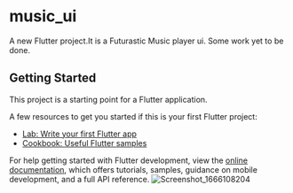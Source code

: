 # music_ui

A new Flutter project.It is a Futurastic Music player ui. Some work yet to be done.


## Getting Started

This project is a starting point for a Flutter application.

A few resources to get you started if this is your first Flutter project:

- [Lab: Write your first Flutter app](https://docs.flutter.dev/get-started/codelab)
- [Cookbook: Useful Flutter samples](https://docs.flutter.dev/cookbook)

For help getting started with Flutter development, view the
[online documentation](https://docs.flutter.dev/), which offers tutorials,
samples, guidance on mobile development, and a full API reference.
![Screenshot_1666108204](https://user-images.githubusercontent.com/93935688/196481933-cbcc6777-40fa-4353-a6f5-7bf2522160a0.png)
